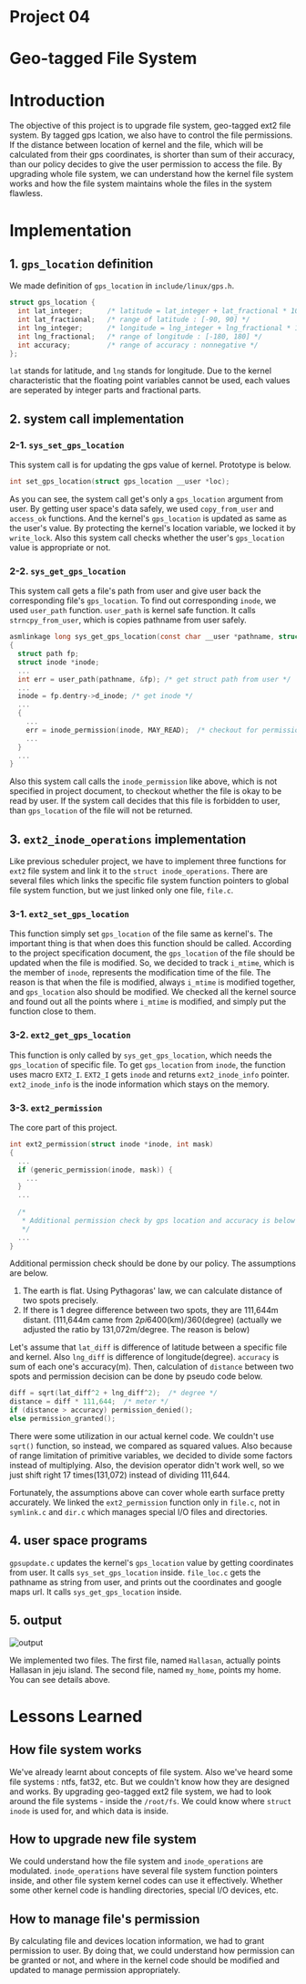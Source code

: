 # Project 04

# Geo-tagged File System

# Introduction
The objective of this project is to upgrade file system, geo-tagged ext2 file system. By tagged gps lcation, we also have to control the file permissions. If the distance between location of kernel and the file, which will be calculated from their gps coordinates, is shorter than sum of their accuracy, than our policy decides to give the user permission to access the file. By upgrading whole file system, we can understand how the kernel file system works and how the file system maintains whole the files in the system flawless.

# Implementation

## 1. `gps_location` definition
We made definition of `gps_location` in `include/linux/gps.h`.
```c
struct gps_location {
  int lat_integer;      /* latitude = lat_integer + lat_fractional * 10^(-6) */
  int lat_fractional;   /* range of latitude : [-90, 90] */
  int lng_integer;      /* longitude = lng_integer + lng_fractional * 10^(-6) */
  int lng_fractional;   /* range of longitude : [-180, 180] */
  int accuracy;         /* range of accuracy : nonnegative */
};
```
`lat` stands for latitude, and `lng` stands for longitude. Due to the kernel characteristic that the floating point variables cannot be used, each values are seperated by integer parts and fractional parts.

## 2. system call implementation

### 2-1. `sys_set_gps_location`
This system call is for updating the gps value of kernel. Prototype is below.
```c
int set_gps_location(struct gps_location __user *loc);
```
As you can see, the system call get's only a `gps_location` argument from user. By getting user space's data safely, we used `copy_from_user` and `access_ok` functions. And the kernel's `gps_location` is updated as same as the user's value. By protecting the kernel's location variable, we locked it by `write_lock`. Also this system call checks whether the user's `gps_location` value is appropriate or not.

### 2-2. `sys_get_gps_location`
This system call gets a file's path from user and give user back the corresponding file's `gps_location`. To find out corresponding `inode`, we used `user_path` function. `user_path` is kernel safe function. It calls `strncpy_from_user`, which is copies pathname from user safely.
```c
asmlinkage long sys_get_gps_location(const char __user *pathname, struct gps_location __user *loc)
{
  struct path fp;
  struct inode *inode;
  ...
  int err = user_path(pathname, &fp); /* get struct path from user */
  ...
  inode = fp.dentry->d_inode; /* get inode */
  ...
  {
    ...
    err = inode_permission(inode, MAY_READ);  /* checkout for permission */
    ...
  }
  ...
}
```
Also this system call calls the `inode_permission` like above, which is not specified in project document, to checkout whether the file is okay to be read by user. If the system call decides that this file is forbidden to user, than `gps_location` of the file will not be returned.

## 3. `ext2_inode_operations` implementation
Like previous scheduler project, we have to implement three functions for `ext2` file system and link it to the `struct inode_operations`. There are several files which links the specific file system function pointers to global file system function, but we just linked only one file, `file.c`.

### 3-1. `ext2_set_gps_location`
This function simply set `gps_location` of the file same as kernel's. The important thing is that when does this function should be called. According to the project specification document, the `gps_location` of the file should be updated when the file is modified. So, we decided to track `i_mtime`, which is the member of `inode`, represents the modification time of the file. The reason is that when the file is modified, always `i_mtime` is modified together, and `gps_location` also should be modified. We checked all the kernel source and found out all the points where `i_mtime` is modified, and simply put the function close to them.

### 3-2. `ext2_get_gps_location`
This function is only called by `sys_get_gps_location`, which needs the `gps_location` of specific file. To get `gps_location` from `inode`, the function uses macro `EXT2_I`. `EXT2_I` gets `inode` and returns `ext2_inode_info` pointer. `ext2_inode_info` is the inode information which stays on the memory. 

### 3-3. `ext2_permission`
The core part of this project.
```c
int ext2_permission(struct inode *inode, int mask)
{
  ...
  if (generic_permission(inode, mask)) {
    ...
  }
  ...
  
  /*
   * Additional permission check by gps location and accuracy is below
   */ 
  ...
}
```
Additional permission check should be done by our policy. The assumptions are below.

1. The earth is flat. Using Pythagoras' law, we can calculate distance of two spots precisely.
2. If there is 1 degree difference between two spots, they are 111,644m distant. (111,644m came from 2*pi*6400(km)/360(degree) (actually we adjusted the ratio by 131,072m/degree. The reason is below)

Let's assume that `lat_diff` is difference of latitude between a specific file and kernel. Also `lng_diff` is difference of longitude(degree). `accuracy` is sum of each one's accuracy(m). Then, calculation of `distance` between two spots and permission decision can be done by pseudo code below.
```c 
diff = sqrt(lat_diff^2 + lng_diff^2);  /* degree */
distance = diff * 111,644;  /* meter */
if (distance > accuracy) permission_denied();
else permission_granted();
```
There were some utilization in our actual kernel code. We couldn't use `sqrt()` function, so instead, we compared as squared values. Also because of range limitation of primitive variables, we decided to divide some factors instead of multiplying. Also, the devision operator didn't work well, so we just shift right 17 times(131,072) instead of dividing 111,644.

Fortunately, the assumptions above can cover whole earth surface pretty accurately. We linked the `ext2_permission` function only in `file.c`, not in `symlink.c` and `dir.c` which manages special I/O files and directories.

## 4. user space programs
`gpsupdate.c` updates the kernel's `gps_location` value by getting coordinates from user. It calls `sys_set_gps_location` inside.
`file_loc.c` gets the pathname as string from user, and prints out the coordinates and google maps url. It calls `sys_get_gps_location` inside.

## 5. output
![output](output.JPG)

We implemented two files. The first file, named `Hallasan`, actually points Hallasan in jeju island. The second file, named `my_home`, points my home. You can see details above. 

# Lessons Learned
## How file system works
We've already learnt about concepts of file system. Also we've heard some file systems : ntfs, fat32, etc. But we couldn't know how they are designed and works. By upgrading geo-tagged ext2 file system, we had to look around the file systems - inside the `/root/fs`. We could know where `struct inode` is used for, and which data is inside.

## How to upgrade new file system
We could understand how the file system and `inode_operations` are modulated. `inode_operations` have several file system function pointers inside, and other file system kernel codes can use it effectively. Whether some other kernel code is handling directories, special I/O devices, etc.

## How to manage file's permission
By calculating file and devices location information, we had to grant permission to user. By doing that, we could understand how permission can be granted or not, and where in the kernel code should be modified and updated to manage permission appropriately.
